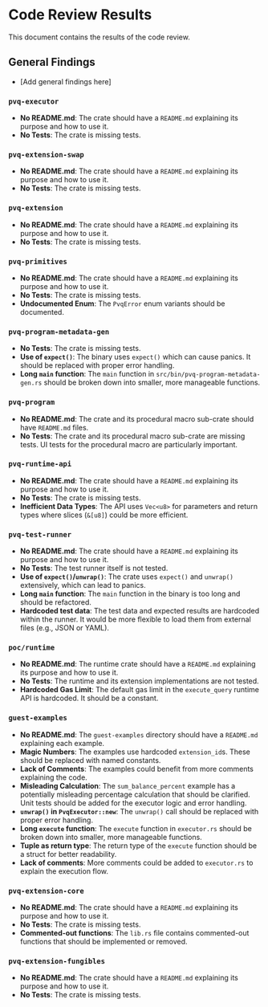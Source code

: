 # Code Review Results

This document contains the results of the code review.

## General Findings

*   [Add general findings here]

### `pvq-executor`

- **No README.md**: The crate should have a `README.md` explaining its purpose and how to use it.
- **No Tests**: The crate is missing tests.

### `pvq-extension-swap`

- **No README.md**: The crate should have a `README.md` explaining its purpose and how to use it.
- **No Tests**: The crate is missing tests.

### `pvq-extension`

- **No README.md**: The crate should have a `README.md` explaining its purpose and how to use it.
- **No Tests**: The crate is missing tests.

### `pvq-primitives`

- **No README.md**: The crate should have a `README.md` explaining its purpose and how to use it.
- **No Tests**: The crate is missing tests.
- **Undocumented Enum**: The `PvqError` enum variants should be documented.

### `pvq-program-metadata-gen`

- **No Tests**: The crate is missing tests.
- **Use of `expect()`**: The binary uses `expect()` which can cause panics. It should be replaced with proper error handling.
- **Long `main` function**: The `main` function in `src/bin/pvq-program-metadata-gen.rs` should be broken down into smaller, more manageable functions.

### `pvq-program`

- **No README.md**: The crate and its procedural macro sub-crate should have `README.md` files.
- **No Tests**: The crate and its procedural macro sub-crate are missing tests. UI tests for the procedural macro are particularly important.

### `pvq-runtime-api`

- **No README.md**: The crate should have a `README.md` explaining its purpose and how to use it.
- **No Tests**: The crate is missing tests.
- **Inefficient Data Types**: The API uses `Vec<u8>` for parameters and return types where slices (`&[u8]`) could be more efficient.

### `pvq-test-runner`

- **No README.md**: The crate should have a `README.md` explaining its purpose and how to use it.
- **No Tests**: The test runner itself is not tested.
- **Use of `expect()`/`unwrap()`**: The crate uses `expect()` and `unwrap()` extensively, which can lead to panics.
- **Long `main` function**: The `main` function in the binary is too long and should be refactored.
- **Hardcoded test data**: The test data and expected results are hardcoded within the runner. It would be more flexible to load them from external files (e.g., JSON or YAML).

### `poc/runtime`

- **No README.md**: The runtime crate should have a `README.md` explaining its purpose and how to use it.
- **No Tests**: The runtime and its extension implementations are not tested.
- **Hardcoded Gas Limit**: The default gas limit in the `execute_query` runtime API is hardcoded. It should be a constant.

### `guest-examples`

- **No README.md**: The `guest-examples` directory should have a `README.md` explaining each example.
- **Magic Numbers**: The examples use hardcoded `extension_id`s. These should be replaced with named constants.
- **Lack of Comments**: The examples could benefit from more comments explaining the code.
- **Misleading Calculation**: The `sum_balance_percent` example has a potentially misleading percentage calculation that should be clarified. Unit tests should be added for the executor logic and error handling.
- **`unwrap()` in `PvqExecutor::new`**: The `unwrap()` call should be replaced with proper error handling.
- **Long `execute` function**: The `execute` function in `executor.rs` should be broken down into smaller, more manageable functions.
- **Tuple as return type**: The return type of the `execute` function should be a struct for better readability.
- **Lack of comments**: More comments could be added to `executor.rs` to explain the execution flow.

### `pvq-extension-core`

- **No README.md**: The crate should have a `README.md` explaining its purpose and how to use it.
- **No Tests**: The crate is missing tests.
- **Commented-out functions**: The `lib.rs` file contains commented-out functions that should be implemented or removed.

### `pvq-extension-fungibles`

- **No README.md**: The crate should have a `README.md` explaining its purpose and how to use it.
- **No Tests**: The crate is missing tests.

